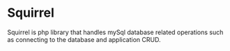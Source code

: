 # Squirrel
Squirrel is php library that handles mySql database related operations such as connecting to the database and application CRUD.
